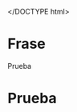 </DOCTYPE html>
<head>
<title>Pruebas</title>
</head>
<body>

<h1>Frase</h1>
<p>Prueba</p>
  <h1> <p style"color=red;">Prueba</h1></p>
</body>
</html>
